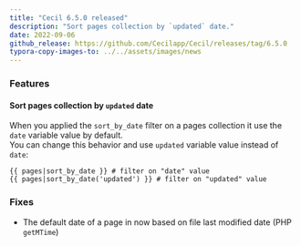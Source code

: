 ```yaml
---
title: "Cecil 6.5.0 released"
description: "Sort pages collection by `updated` date."
date: 2022-09-06
github_release: https://github.com/Cecilapp/Cecil/releases/tag/6.5.0
typora-copy-images-to: ../../assets/images/news
---
```


### Features

#### Sort pages collection by `updated` date

When you applied the `sort_by_date` filter on a pages collection it use the `date` variable value by default.  
You can change this behavior and use `updated` variable value instead of `date`:

```twig
{{ pages|sort_by_date }} # filter on "date" value
{{ pages|sort_by_date('updated') }} # filter on "updated" value
```

### Fixes

- The default date of a page in now based on file last modified date (PHP `getMTime`)
